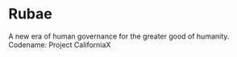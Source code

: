 # Rubae
A new era of human governance for the greater good of humanity. 
Codename: Project CaliforniaX
